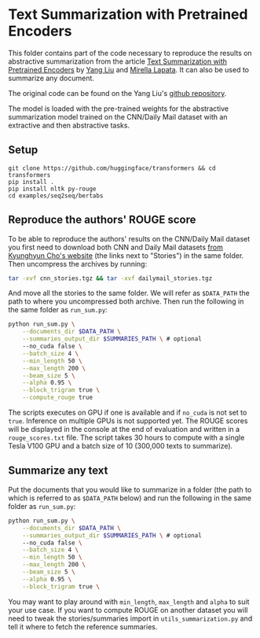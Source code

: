 # Text Summarization with Pretrained Encoders

This folder contains part of the code necessary to reproduce the results on abstractive summarization from the article [Text Summarization with Pretrained Encoders](https://arxiv.org/pdf/1908.08345.pdf) by [Yang Liu](https://nlp-yang.github.io/) and [Mirella Lapata](https://homepages.inf.ed.ac.uk/mlap/). It can also be used to summarize any document.

The original code can be found on the Yang Liu's [github repository](https://github.com/nlpyang/PreSumm).

The model is loaded with the pre-trained weights for the abstractive summarization model trained on the CNN/Daily Mail dataset with an extractive and then abstractive tasks.

## Setup

```
git clone https://github.com/huggingface/transformers && cd transformers
pip install .
pip install nltk py-rouge
cd examples/seq2seq/bertabs
```

## Reproduce the authors'  ROUGE score

To be able to reproduce the authors' results on the CNN/Daily Mail dataset you first need to download both CNN and Daily Mail datasets [from Kyunghyun Cho's website](https://cs.nyu.edu/~kcho/DMQA/) (the links next to "Stories") in the same folder. Then uncompress the archives by running:

```bash
tar -xvf cnn_stories.tgz && tar -xvf dailymail_stories.tgz
```

And move all the stories to the same folder. We will refer as `$DATA_PATH` the path to where you uncompressed both archive. Then run the following in the same folder as `run_sum.py`:

```bash
python run_sum.py \
    --documents_dir $DATA_PATH \
    --summaries_output_dir $SUMMARIES_PATH \ # optional
    --no_cuda false \
    --batch_size 4 \
    --min_length 50 \
    --max_length 200 \
    --beam_size 5 \
    --alpha 0.95 \
    --block_trigram true \
    --compute_rouge true
```

The scripts executes on GPU if one is available and if `no_cuda` is not set to `true`. Inference on multiple GPUs is not supported yet. The ROUGE scores will be displayed in the console at the end of evaluation and written in a `rouge_scores.txt` file. The script takes 30 hours to compute with a single Tesla V100 GPU and a batch size of 10 (300,000 texts to summarize).

## Summarize any text

Put the documents that you would like to summarize in a folder (the path to which is referred to as `$DATA_PATH` below) and run the following in the same folder as `run_sum.py`:

```bash
python run_sum.py \
    --documents_dir $DATA_PATH \
    --summaries_output_dir $SUMMARIES_PATH \ # optional
    --no_cuda false \
    --batch_size 4 \
    --min_length 50 \
    --max_length 200 \
    --beam_size 5 \
    --alpha 0.95 \
    --block_trigram true \
```

You may want to play around with `min_length`, `max_length` and `alpha` to suit your use case. If you want to compute ROUGE on another dataset you will need to tweak the stories/summaries import in `utils_summarization.py` and tell it where to fetch the reference summaries.
